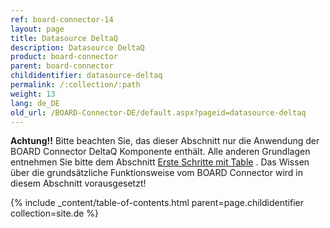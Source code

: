 ```yaml
---
ref: board-connector-14
layout: page
title: Datasource DeltaQ
description: Datasource DeltaQ
product: board-connector
parent: board-connector
childidentifier: datasource-deltaq
permalink: /:collection/:path
weight: 13
lang: de_DE
old_url: /BOARD-Connector-DE/default.aspx?pageid=datasource-deltaq
---
```


**Achtung!!** Bitte beachten Sie, das dieser Abschnitt nur die Anwendung der BOARD Connector DeltaQ Komponente enthält. Alle anderen Grundlagen entnehmen Sie bitte dem Abschnitt [Erste Schritte mit Table](./erste-schritte-mit-table) . Das Wissen über die grundsätzliche Funktionsweise vom BOARD Connector wird in diesem Abschnitt vorausgesetzt!



{% include _content/table-of-contents.html parent=page.childidentifier collection=site.de %}

